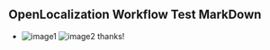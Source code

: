 ## OpenLocalization Workflow Test MarkDown
* ![image1](.\bca22953-fb1e-4868-9f5d-2ba36815def1.PNG)   ![image2](.\de89b169-8867-477f-b264-2c343854e99f.png) 
thanks!